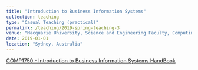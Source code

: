 ```yaml
---
title: "Introduction to Business Information Systems"
collection: teaching
type: "Casual Teaching (practical)"
permalink: /teaching/2019-spring-teaching-3
venue: "Macquarie University, Science and Engineering Faculty, Computing Department"
date: 2019-01-01
location: "Sydney, Australia"
---
```


[COMP1750 - Introduction to Business Information Systems HandBook](https://coursehandbook.mq.edu.au/2020/units/COMP1750)

